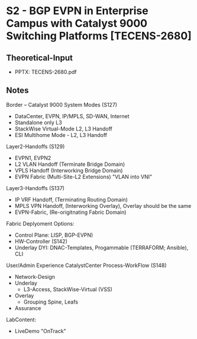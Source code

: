 # S2 - BGP EVPN in Enterprise Campus with Catalyst 9000 Switching Platforms [TECENS-2680]

## Theoretical-Input

  - PPTX: TECENS-2680.pdf

## Notes

Border – Catalyst 9000 System Modes (S127)
 - DataCenter, EVPN, IP/MPLS, SD-WAN, Internet
  - Standalone only L3
  - StackWise Virtual-Mode L2, L3 Handoff
  - ESI Multihome Mode - L2, L3 Handoff

 Layer2-Handoffs (S129)
 - EVPN1, EVPN2
  - L2 VLAN Handoff (Terminate Bridge Domain)
  - VPLS Handoff (Interworking Bridge Domain)
  - EVPN Fabric (Multi-Site-L2 Extensions)
 "VLAN into VNI" 

 Layer3-Handoffs (S137)
  - IP VRF Handoff, (Terminating Routing Domain)
  - MPLS VPN Handoff, (Interworking Overlay), Overlay should be the same
  - EVPN-Fabric, (Re-origitnating Fabric Domain)

 Fabric Deplyoment Options:
  - Control Plane: LISP, BGP-EVPN)
  - HW-Controller (S142)
  - Underlay DYI: DNAC-Templates, Progammable (TERRAFORM; Ansible), CLI

User/Admin Experience CatalystCenter Process-WorkFlow (S148)
- Network-Design
- Underlay
  - L3-Access, StackWise-Virtual (VSS)
- Overlay
  - Grouping Spine, Leafs
- Assurance

LabContent:
 - LiveDemo "OnTrack"